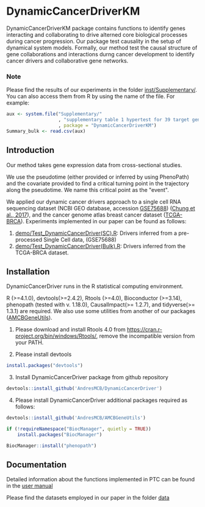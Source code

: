 # DynamicCancerDriverKM
DynamicCancerDriverKM package contains functions to identify genes interacting and collaborating to drive alterned core biological processes during cancer progression. Our package test causality in the setup of dynamical system models. Formally, our method test the causal structure of gene collaborations and interactions durng cancer development to identify cancer drivers and collaborative gene networks. 

### Note
Please find the results of our experiments in the folder [inst/Supplementary/](inst/Supplementary/). You can also access them from R by using the name of the file. For example:

```R
aux <- system.file("Supplementary/"
                   , "supplementary table 1 hypertest for 39 target genes(Bulk).csv"
                   , package = "DynamicCancerDriverKM")
Summary_bulk <- read.csv(aux)
```

## Introduction 
Our method takes gene expression data from cross-sectional studies. 

We use the pseudotime (either provided or inferred by using PhenoPath) and the covariate provided to
find a critical turning point in the trajectory along the pseudotime. We
name this critical point as the "event".

We applied our dynamic cancer drivers approach to a single cell RNA
sequencing dataset (NCBI GEO database, accession [GSE75688](https://www.ncbi.nlm.nih.gov/geo/query/acc.cgi?acc=GSE75688)) ([Chung
et al., 2017](https://www.nature.com/articles/ncomms15081)), and the cancer genome atlas breast cancer dataset ([TCGA-BRCA](https://portal.gdc.cancer.gov/projects/TCGA-BRCA)).
Experiments implemented in our paper can be found as follows:
1. [demo/Test_DynamicCancerDriver(SC).R](demo/Test_DynamicCancerDriver(SC).R): Drivers inferred from a pre-processed Single Cell data, (GSE75688)
2. [demo/Test_DynamicCancerDriver(Bulk).R](demo/Test_DynamicCancerDriver(Bulk).R): Drivers inferred from the TCGA-BRCA dataset.

## Installation 
DynamicCancerDriver runs in the R statistical computing environment.

R (>=4.1.0), devtools(>=2.4.2), Rtools (>=4.0), Bioconductor (>=3.14), phenopath (tested with v. 1.18.0), CausalImpact(>= 1.2.7), and
 tidyverse(>= 1.3.1) are  required.
We also use some utilities from another of our packages ([AMCBGeneUtils](https://github.com/AndresMCB/AMCBGeneUtils)).

1. Please download and install Rtools 4.0 from https://cran.r-project.org/bin/windows/Rtools/, remove the incompatible version from your PATH.

2. Please install devtools 

```R
install.packages("devtools")
```

3. Install DynamicCancerDriver package from github repository 
```R
devtools::install_github('AndresMCB/DynamicCancerDriver')
```

4. Please install DynamicCancerDriver additional packages required as follows: 
```R
devtools::install_github('AndresMCB/AMCBGeneUtils')

if (!requireNamespace("BiocManager", quietly = TRUE))
    install.packages("BiocManager")

BiocManager::install("phenopath")

```
## Documentation 
Detailed information about the functions implemented in PTC can be found in the [user manual](DynamicCancerDriver_1.4.1.pdf)

Please find the datasets employed in our paper in the folder [data](data/)
